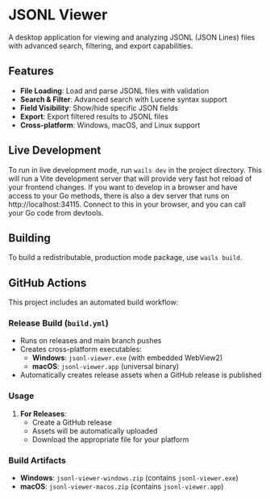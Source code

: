 # JSONL Viewer

A desktop application for viewing and analyzing JSONL (JSON Lines) files with advanced search, filtering, and export capabilities.

## Features

- **File Loading**: Load and parse JSONL files with validation
- **Search & Filter**: Advanced search with Lucene syntax support
- **Field Visibility**: Show/hide specific JSON fields
- **Export**: Export filtered results to JSONL files
- **Cross-platform**: Windows, macOS, and Linux support

## Live Development

To run in live development mode, run `wails dev` in the project directory. This will run a Vite development
server that will provide very fast hot reload of your frontend changes. If you want to develop in a browser
and have access to your Go methods, there is also a dev server that runs on http://localhost:34115. Connect
to this in your browser, and you can call your Go code from devtools.

## Building

To build a redistributable, production mode package, use `wails build`.

## GitHub Actions

This project includes an automated build workflow:

### Release Build (`build.yml`)
- Runs on releases and main branch pushes
- Creates cross-platform executables:
  - **Windows**: `jsonl-viewer.exe` (with embedded WebView2)
  - **macOS**: `jsonl-viewer.app` (universal binary)
- Automatically creates release assets when a GitHub release is published

### Usage

1. **For Releases**: 
   - Create a GitHub release
   - Assets will be automatically uploaded
   - Download the appropriate file for your platform

### Build Artifacts

- **Windows**: `jsonl-viewer-windows.zip` (contains `jsonl-viewer.exe`)
- **macOS**: `jsonl-viewer-macos.zip` (contains `jsonl-viewer.app`)
